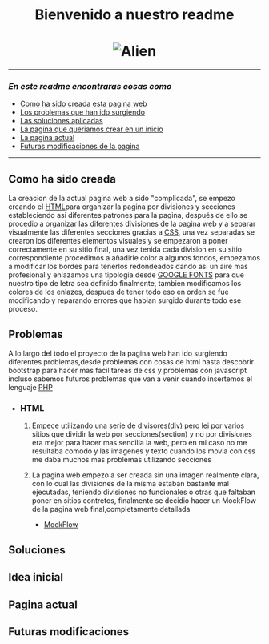  # <center> Bienvenido a nuestro readme
 
 # <center> ![Alien](https://media1.tenor.com/images/2bb878f33afd34e139d592a2e37db1b2/tenor.gif?itemid=11913373)           
---

 ### ***En este readme encontraras cosas como***

 * [Como ha sido creada esta pagina web](#como)
 * [Los problemas que han ido surgiendo](#problemas)
 * [Las soluciones aplicadas](soluciones)
 * [La pagina que queriamos crear en un inicio](paginacrear)
 * [La pagina actual](paginahora)
 * [Futuras modificaciones de la pagina](futuro)
 ---

 <a id="como"></a>
 ## Como ha sido creada

 La creacion de la actual pagina web a sido "complicada", se empezo creando el [HTML](https://codigofacilito.com/articulos/que-es-html)para organizar la pagina por divisiones y secciones estableciendo asi diferentes patrones para la pagina, después de ello se procedio a organizar las diferentes divisiones de la pagina web y a separar visualmente las diferentes secciones gracias a [CSS](https://www.hostinger.es/tutoriales/que-es-css/), una vez separadas se crearon los diferentes elementos visuales y se empezaron a poner correctamente en su sitio final, una vez tenida cada division en su sitio correspondiente procedimos a añadirle color a algunos fondos, empezamos a modificar los bordes para tenerlos redondeados dando asi un aire mas profesional y enlazamos una tipologia desde [GOOGLE FONTS](https://fonts.google.com/) para que nuestro tipo de letra sea definido finalmente, tambien modificamos los colores de los enlazes, despues de tener todo eso en orden se fue modificando y reparando errores que habian surgido durante todo ese proceso.
 <a id="problemas"></a>
 ## Problemas

A lo largo del todo el proyecto de la pagina web han ido surgiendo diferentes problemas,desde problemas con cosas de html hasta descobrir bootstrap para hacer mas facil tareas de css y problemas con javascript incluso sabemos futuros problemas que van a venir cuando insertemos el lenguaje [PHP](https://www.php.net/manual/es/intro-whatis.php)

* ### HTML

    1. Empece utilizando una serie de divisores(div) pero lei por varios sitios que dividir la web por secciones(section) y no por divisiones era mejor para hacer mas sencilla la web, pero en mi caso no me resultaba comodo y las imagenes y texto cuando los movia con css me daba muchos mas problemas utilizando secciones

    2. La pagina web empezo a ser creada sin una imagen realmente clara, con lo cual las divisiones de la misma estaban bastante mal ejecutadas, teniendo divisiones no funcionales o otras que faltaban poner en sitios contretos, finalmente se decidio hacer un MockFlow de la pagina web final,completamente detallada 
    
        * [MockFlow](https://wireframepro.mockflow.com/view/M4bad61b3758db71e0899bdee72dde80d1606383994598)


<a id="soluciones"></a>
## Soluciones
<a id="paginacrear"></a>
## Idea inicial
<a id="paginahora"></a>
## Pagina actual
<a id="futuro"></a>
## Futuras modificaciones